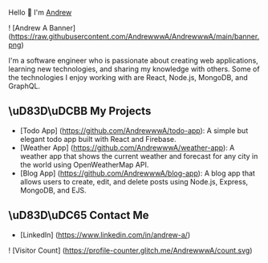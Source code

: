 Hello 👋 I'm [Andrew](https://github.com/AndrewwwA/portfolio)

! [Andrew A Banner] (https://raw.githubusercontent.com/AndrewwwA/AndrewwwA/main/banner.png)

I'm a software engineer who is passionate about creating web applications, learning new technologies, and sharing my knowledge with others. Some of the technologies I enjoy working with are React, Node.js, MongoDB, and GraphQL.

## \uD83D\uDCBB My Projects

- [Todo App] (https://github.com/AndrewwwA/todo-app): A simple but elegant todo app built with React and Firebase.
- [Weather App] (https://github.com/AndrewwwA/weather-app): A weather app that shows the current weather and forecast for any city in the world using OpenWeatherMap API.
- [Blog App] (https://github.com/AndrewwwA/blog-app): A blog app that allows users to create, edit, and delete posts using Node.js, Express, MongoDB, and EJS.

## \uD83D\uDC65 Contact Me

- [LinkedIn] (https://www.linkedin.com/in/andrew-a/)

! [Visitor Count] (https://profile-counter.glitch.me/AndrewwwA/count.svg)
